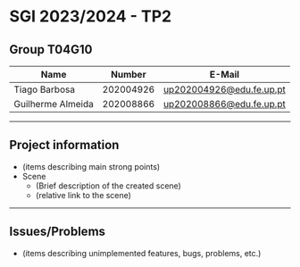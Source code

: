 # SGI 2023/2024 - TP2

## Group T04G10
| Name             | Number    | E-Mail             |
| ---------------- | --------- | ------------------ |
| Tiago Barbosa    | 202004926 | <up202004926@edu.fe.up.pt>|
| Guilherme Almeida    | 202008866 | <up202008866@edu.fe.up.pt>|

----

## Project information

- (items describing main strong points)
- Scene
  - (Brief description of the created scene)
  - (relative link to the scene)
----
## Issues/Problems

- (items describing unimplemented features, bugs, problems, etc.)
